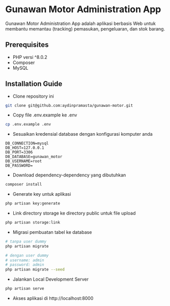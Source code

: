 <h1>Gunawan Motor Administration App</h1>

Gunawan Motor Administration App adalah aplikasi berbasis Web untuk membantu memantau (tracking) pemasukan, pengeluaran, dan stok barang.

## Prerequisites

-   PHP versi ^8.0.2
-   Composer
-   MySQL

## Installation Guide

-   Clone repository ini

```bash
git clone git@github.com:aydinpramasta/gunawan-motor.git
```

-   Copy file .env.example ke .env

```bash
cp .env.example .env
```

-   Sesuaikan kredensial database dengan konfigurasi komputer anda

```
DB_CONNECTION=mysql
DB_HOST=127.0.0.1
DB_PORT=3306
DB_DATABASE=gunawan_motor
DB_USERNAME=root
DB_PASSWORD=
```

-   Download dependency-dependency yang dibutuhkan

```bash
composer install
```

-   Generate key untuk aplikasi

```bash
php artisan key:generate
```

-   Link directory storage ke directory public untuk file upload

```bash
php artisan storage:link
```

-   Migrasi pembuatan tabel ke database

```bash
# tanpa user dummy
php artisan migrate

# dengan user dummy
# username: admin
# password: admin
php artisan migrate --seed
```

-   Jalankan Local Development Server

```bash
php artisan serve
```

-   Akses aplikasi di http://localhost:8000
